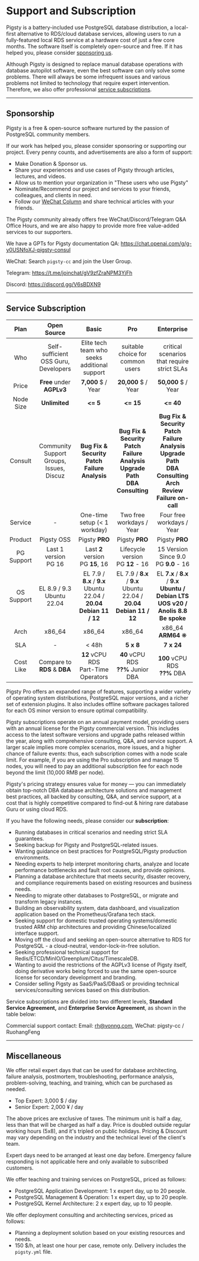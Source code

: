 # Support and Subscription

Pigsty is a battery-included use PostgreSQL database distribution, a local-first alternative to RDS/cloud database services, allowing users to run a fully-featured local RDS service at a hardware cost of just a few core months. The software itself is completely open-source and free. If it has helped you, please consider [sponsoring us](#sponsorship).

Although Pigsty is designed to replace manual database operations with database autopilot software, even the best software can only solve some problems. There will always be some infrequent issues and various problems not limited to technology that require expert intervention. Therefore, we also offer professional [service subscriptions](#service-subscription).


------------------

## Sponsorship

Pigsty is a free & open-source software nurtured by the passion of PostgreSQL community members.

If our work has helped you, please consider sponsoring or supporting our project. Every penny counts, and advertisements are also a form of support:

- Make Donation & Sponsor us.
- Share your experiences and use cases of Pigsty through articles, lectures, and videos.
- Allow us to mention your organization in "These users who use Pigsty"
- Nominate/Recommend our project and services to your friends, colleagues, and clients in need.
- Follow our [WeChat Column](https://mp.weixin.qq.com/s/-E_-HZ7LvOze5lmzy3QbQA) and share technical articles with your friends.

The Pigsty community already offers free WeChat/Discord/Telegram Q&A Office Hours, and we are also happy to provide more free value-added services to our supporters.

We have a GPTs for Pigsty documentation QA: https://chat.openai.com/g/g-y0USNfoXJ-pigsty-consul

WeChat: Search `pigsty-cc` and join the User Group.

Telegram: https://t.me/joinchat/gV9zfZraNPM3YjFh

Discord: https://discord.gg/V6sBDXN9


------------------

## Service Subscription

|    Plan    |                  Open Source                  |                                      Basic                                       |                                                 Pro                                                  |                                                                     Enterprise                                                                     |
|:----------:|:---------------------------------------------:|:--------------------------------------------------------------------------------:|:----------------------------------------------------------------------------------------------------:|:--------------------------------------------------------------------------------------------------------------------------------------------------:|
|    Who     |     Self-sufficient OSS Guru, Developers      |                   Elite tech team who seeks additional support                   |                                   suitable choice for common users                                   |                                                    critical scenarios that require strict SLAs                                                     |
|   Price    |           **Free** under **AGPLv3**           |                                **7,000** $ / Year                                |                                         **20,000** $ / Year                                          |                                                                **50,000** $ / Year                                                                 |
| Node Size  |                 **Unlimited**                 |                                     **<= 5**                                     |                                              **<= 15**                                               |                                                                     **<= 40**                                                                      |
|  Consult   | Community Support<br />Groups, Issues, Discuz |           **Bug Fix & Security Patch**<br />**Failure Analysis**<br />           | **Bug Fix & Security Patch**<br />**Failure Analysis**<br />**Upgrade Path**<br />**DBA Consulting** | **Bug Fix & Security Patch**<br />**Failure Analysis**<br />**Upgrade Path**<br />**DBA Consulting**<br />**Arch Review**<br />**Failure on-call** |
|  Service   |                       -                       |                           One-time setup (< 1 workday)                           |                                       Two free workdays / Year                                       |                                                             Four free workdays / Year                                                              |
|  Product   |                  Pigsty OSS                   |                                  Pigsty **PRO**                                  |                                            Pigsty **PRO**                                            |                                                                   Pigsty **PRO**                                                                   |
| PG Support |           Last 1 version<br />PG 16           |                      Last **2** version<br />PG **15**, 16                       |                                Lifecycle version<br />PG **12** - 16                                 |                                                     15 Version Since 9.0<br />PG **9.0** - 16                                                      |
| OS Support |        EL 8.9 / 9.3<br />Ubuntu 22.04         | EL 7.9 / **8.x** / **9.x**<br />Ubuntu 22.04 / **20.04**<br />**Debian 11 / 12** |           EL 7.9 / **8.x** / **9.x**<br />Ubuntu 22.04 / **20.04**<br />**Debian 11 / 12**           |                   EL **7.x** / **8.x** / **9.x**<br />**Ubuntu / Debian LTS**<br /> **UOS v20 / Anolis 8.8** <br />**Be spoke**                    |
|    Arch    |                    x86_64                     |                                      x86_64                                      |                                                x86_64                                                |                                                              x86_64<br />**ARM64** ❋                                                               |
|    SLA     |                       -                       |                                      < 48h                                       |                                              **5 x 8**                                               |                                                                     **7 x 24**                                                                     |
| Cost Like  |      Compare to <br />**RDS** & **DBA**       |                     **12** vCPU RDS<br />Part-Time Operators                     |                               **40** vCPU RDS<br />**??%** Junior DBA                                |                                                         **100** vCPU RDS<br />**??%** DBA                                                          |


Pigsty Pro offers an expanded range of features, supporting a wider variety of operating system distributions, PostgreSQL major versions, and a richer set of extension plugins. It also includes offline software packages tailored for each OS minor version to ensure optimal compatibility.

Pigsty subscriptions operate on an annual payment model, providing users with an annual license for the Pigsty commercial version. 
This includes access to the latest software versions and upgrade paths released within the year, along with comprehensive consulting, Q&A, and service support. 
A larger scale implies more complex scenarios, more issues, and a higher chance of failure events: thus, each subscription comes with a node scale limit. 
For example, if you are using the Pro subscription and manage 15 nodes, you will need to pay an additional subscription fee for each node beyond the limit (10,000 RMB per node).

Pigsty's pricing strategy ensures value for money — you can immediately obtain top-notch DBA database architecture solutions and management best practices, all backed by consulting, Q&A, and service support, at a cost that is highly competitive compared to find-out & hiring rare database Guru or using cloud RDS.

If you have the following needs, please consider our **subscription**:

- Running databases in critical scenarios and needing strict SLA guarantees.
- Seeking backup for Pigsty and PostgreSQL-related issues.
- Wanting guidance on best practices for PostgreSQL/Pigsty production environments.
- Needing experts to help interpret monitoring charts, analyze and locate performance bottlenecks and fault root causes, and provide opinions.
- Planning a database architecture that meets security, disaster recovery, and compliance requirements based on existing resources and business needs.
- Needing to migrate other databases to PostgreSQL, or migrate and transform legacy instances.
- Building an observability system, data dashboard, and visualization application based on the Prometheus/Grafana tech stack.
- Seeking support for domestic trusted operating systems/domestic trusted ARM chip architectures and providing Chinese/localized interface support.
- Moving off the cloud and seeking an open-source alternative to RDS for PostgreSQL - a cloud-neutral, vendor-lock-in-free solution.
- Seeking professional technical support for Redis/ETCD/MinIO/Greenplum/Citus/TimescaleDB.
- Wanting to avoid the restrictions of the AGPLv3 license of Pigsty itself, doing derivative works being forced to use the same open-source license for secondary development and branding.
- Consider selling Pigsty as SaaS/PaaS/DBaaS or providing technical services/consulting services based on this distribution.

Service subscriptions are divided into two different levels, **Standard Service Agreement,** and **Enterprise Service Agreement**, as shown in the table below:


Commercial support contact: Email: [rh@vonng.com](mailto:rh@vonng.com), WeChat: pigsty-cc / RuohangFeng


------------------

## Miscellaneous

We offer retail expert days that can be used for database architecting, failure analysis, postmortem, troubleshooting, performance analysis, problem-solving, teaching, and training, which can be purchased as needed.

- Top Expert: 3,000 $ / day
- Senior Expert: 2,000 ¥ / day

The above prices are exclusive of taxes. The minimum unit is half a day, less than that will be charged as half a day.
Price is doubled outside regular working hours (5x8), and it's tripled on public holidays.
Pricing & Discount may vary depending on the industry and the technical level of the client's team.

Expert days need to be arranged at least one day before. 
Emergency failure responding is not applicable here and only available to subscribed customers.

We offer teaching and training services on PostgreSQL, priced as follows:

- PostgreSQL Application Development: 1 x expert day, up to 20 people.
- PostgreSQL Management & Operation: 1 x expert day, up to 20 people.
- PostgreSQL Kernel Architecture: 2 x expert day, up to 10 people.

We offer deployment consulting and architecting services, priced as follows:

- Planning a deployment solution based on your existing resources and needs.
- 150 $/h, at least one hour per case, remote only. Delivery includes the `pigsty.yml` file. 
